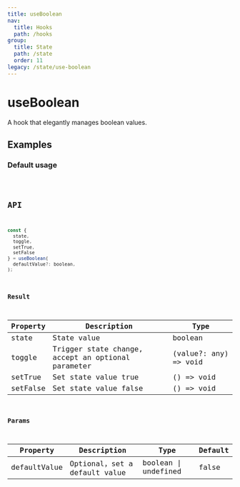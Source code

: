 ```yaml
---
title: useBoolean
nav:
  title: Hooks
  path: /hooks
group:
  title: State
  path: /state
  order: 11
legacy: /state/use-boolean
---
```


# useBoolean

A hook that elegantly manages boolean values.

## Examples

### Default usage

<code src="./demo/demo1.tsx" />

## API

```javascript
const {
  state, 
  toggle,
  setTrue,
  setFalse
} = useBoolean(
  defaultValue?: boolean,
);
```

### Result

| Property | Description                                         | Type                 |
|----------|--------------------------------------|----------------------|
| state  | State value                         | boolean              |
| toggle | Trigger state change, accept an optional parameter | (value?: any) => void |
| setTrue | Set state value true | () => void |
| setFalse | Set state value false | () => void |

### Params

| Property | Description                                 | Type                   | Default |
|---------|----------------------------------------------|------------------------|--------|
| defaultValue | Optional，set a default value  | boolean \| undefined | false      |
